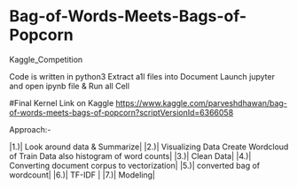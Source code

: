 # Bag-of-Words-Meets-Bags-of-Popcorn
Kaggle_Competition

Code is written in python3
Extract a1l files into Document 
Launch jupyter and open ipynb file & Run all Cell

#Final Kernel Link on Kaggle
https://www.kaggle.com/parveshdhawan/bag-of-words-meets-bags-of-popcorn?scriptVersionId=6366058

Approach:-

  |1.)| Look around data & Summarize|
  |2.)| Visualizing Data Create Wordcloud of Train Data also histogram of word counts|
  |3.)| Clean Data|
  |4.)| Converting document corpus to vectorization|
  |5.)| converted bag of wordcount|
  |6.)| TF-IDF |
  |7.)| Modeling|
